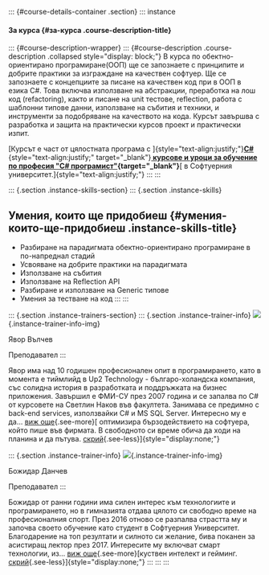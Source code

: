 ::: {#course-details-container .section}
::: instance
#### За курса {#за-курса .course-description-title}

<div>

::: {#course-description-wrapper}
::: {#course-description .course-description .collapsed style="display: block;"}
В курса по обектно-ориентирано програмиране(ООП) ще се запознаете с
принципите и добрите практики за изграждане на качествен софтуер. Ще се
запознаете с концепциите за писане на качествен код при в ООП в езика
C#. Това включва използване на абстракции, преработка на лош код
(refactoring), както и писане на unit тестове, reflection, работа с
шаблонни типове данни, използване на събития и техники, и инструменти за
подобряване на качеството на кода. Курсът завършва с разработка и защита
на практически курсов проект и практически изпит.

[Курсът е част от цялостната програма
с ]{style="text-align:justify;"}[**C#**](https://softuni.bg/professions/csharp){style="text-align:justify;"
target="_blank"}**[ курсове и уроци за обучение по професия \"C#
програмист\"](https://softuni.bg/professions/csharp){target="_blank"}**[ в
Софтуерния университет.]{style="text-align:justify;"}
:::
:::

</div>

::: {.section .instance-skills-section}
::: {.section .instance-skills}
## Умения, които ще придобиеш {#умения-които-ще-придобиеш .instance-skills-title}

-    Разбиране на парадигмата обектно-ориентирано програмиране в
    по-напреднал стадий
-    Усвояване на добрите практики на парадигмата
-    Използване на събития
-    Използване на Reflection API
-    Разбиране и използване на Generic типове
-    Умения за тестване на код
:::
:::

::: {.section .instance-trainers-section}
::: {.section .instance-trainer-info}
![](/users/profile/showavatar/57f0dc07-2f58-475e-894f-0227583f94f9){.instance-trainer-info-img}

Явор Вълчев

Преподавател
:::

Явор има над 10 годишен професионален опит в програмирането, като в
момента е тиймлийд в Up2 Technology - българо-холандска компания, със
солидна история в разработката и поддръжката на бизнес приложения.
Завършил е ФМИ-СУ през 2007 година и се запалва по C# от курсовете на
Светлин Наков във факултета. Занимава се предимно с back-end services,
използвайки C# и MS SQL Server. Интересно му е да\... [виж
още](#){.see-more}[ оптимизира бързодействието на софтуера, който пише
във фирмата. В свободното си време обича да ходи на планина и да пътува.
[скрий](#){.see-less}]{style="display:none;"}

::: {.section .instance-trainer-info}
![](/users/profile/showavatar/bccd1548-08c4-4bbe-965a-5a412583a75e){.instance-trainer-info-img}

Божидар Данчев

Преподавател
:::

Божидар от ранни години има силен интерес към технологиите и
програмирането, но в гимназията отдава цялото си свободно време на
професионалния спорт. През 2016 отново се разпалва страстта му и започва
своето обучение като студент в Софтуерния Университет. Благодарение на
топ резултати и силното си желание, бива поканен за асистиращ лектор
през 2017. Интересите му включват смарт технологии, из\... [виж
още](#){.see-more}[куствен интелект и гейминг.
[скрий](#){.see-less}]{style="display:none;"}
:::
:::
:::
